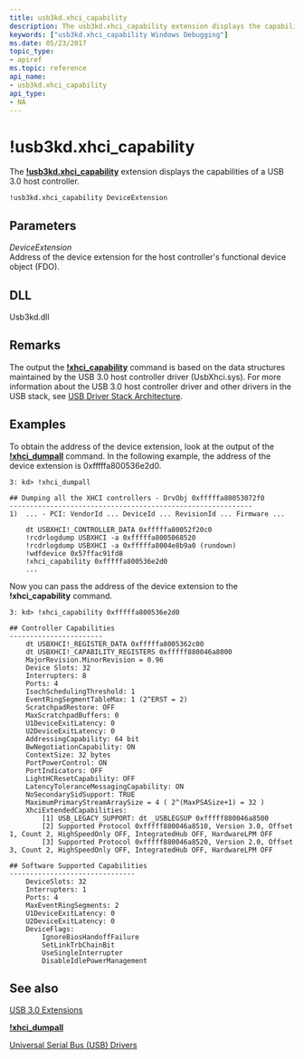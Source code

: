 ```yaml
---
title: usb3kd.xhci_capability
description: The usb3kd.xhci_capability extension displays the capabilities of a USB 3.0 host controller.
keywords: ["usb3kd.xhci_capability Windows Debugging"]
ms.date: 05/23/2017
topic_type:
- apiref
ms.topic: reference
api_name:
- usb3kd.xhci_capability
api_type:
- NA
---
```


# !usb3kd.xhci\_capability


The [**!usb3kd.xhci\_capability**](-usb3kd-device-info.md) extension displays the capabilities of a USB 3.0 host controller.

```dbgcmd
!usb3kd.xhci_capability DeviceExtension
```

## <span id="ddk__devobj_dbg"></span><span id="DDK__DEVOBJ_DBG"></span>Parameters


<span id="_______DeviceExtension______"></span><span id="_______deviceextension______"></span><span id="_______DEVICEEXTENSION______"></span> *DeviceExtension*   
Address of the device extension for the host controller's functional device object (FDO).

## <span id="DLL"></span><span id="dll"></span>DLL


Usb3kd.dll

## Remarks

The output the [**!xhci\_capability**](-usb3kd-device-info.md) command is based on the data structures maintained by the USB 3.0 host controller driver (UsbXhci.sys). For more information about the USB 3.0 host controller driver and other drivers in the USB stack, see [USB Driver Stack Architecture](../usbcon/usb-3-0-driver-stack-architecture.md).

## Examples

To obtain the address of the device extension, look at the output of the [**!xhci\_dumpall**](-usb3kd-xhci-dumpall.md) command. In the following example, the address of the device extension is 0xfffffa800536e2d0.

```dbgcmd
3: kd> !xhci_dumpall

## Dumping all the XHCI controllers - DrvObj 0xfffffa80053072f0
------------------------------------------------------------
1)  ... - PCI: VendorId ... DeviceId ... RevisionId ... Firmware ...

    dt USBXHCI!_CONTROLLER_DATA 0xfffffa80052f20c0
    !rcdrlogdump USBXHCI -a 0xfffffa8005068520
    !rcdrlogdump USBXHCI -a 0xfffffa8004e8b9a0 (rundown)
    !wdfdevice 0x57ffac91fd8
    !xhci_capability 0xfffffa800536e2d0
    ...
```

Now you can pass the address of the device extension to the **!xhci\_capability** command.

```dbgcmd
3: kd> !xhci_capability 0xfffffa800536e2d0

## Controller Capabilities
-----------------------
    dt USBXHCI!_REGISTER_DATA 0xfffffa8005362c00
    dt USBXHCI!_CAPABILITY_REGISTERS 0xfffff880046a8000
    MajorRevision.MinorRevision = 0.96
    Device Slots: 32
    Interrupters: 8
    Ports: 4
    IsochSchedulingThreshold: 1
    EventRingSegmentTableMax: 1 (2^ERST = 2)
    ScratchpadRestore: OFF
    MaxScratchpadBuffers: 0
    U1DeviceExitLatency: 0
    U2DeviceExitLatency: 0
    AddressingCapability: 64 bit
    BwNegotiationCapability: ON
    ContextSize: 32 bytes
    PortPowerControl: ON
    PortIndicators: OFF
    LightHCResetCapability: OFF
    LatencyToleranceMessagingCapability: ON
    NoSecondarySidSupport: TRUE
    MaximumPrimaryStreamArraySize = 4 ( 2^(MaxPSASize+1) = 32 )
    XhciExtendedCapabilities:
        [1] USB_LEGACY_SUPPORT: dt _USBLEGSUP 0xfffff880046a8500
        [2] Supported Protocol 0xfffff880046a8510, Version 3.0, Offset 1, Count 2, HighSpeedOnly OFF, IntegratedHub OFF, HardwareLPM OFF
        [3] Supported Protocol 0xfffff880046a8520, Version 2.0, Offset 3, Count 2, HighSpeedOnly OFF, IntegratedHub OFF, HardwareLPM OFF

## Software Supported Capabilities
-------------------------------
    DeviceSlots: 32
    Interrupters: 1
    Ports: 4
    MaxEventRingSegments: 2
    U1DeviceExitLatency: 0
    U2DeviceExitLatency: 0
    DeviceFlags:
        IgnoreBiosHandoffFailure
        SetLinkTrbChainBit
        UseSingleInterrupter
        DisableIdlePowerManagement
```

## <span id="see_also"></span>See also


[USB 3.0 Extensions](usb-3-extensions.md)

[**!xhci\_dumpall**](-usb3kd-xhci-dumpall.md)

[Universal Serial Bus (USB) Drivers](../usbcon/index.md)

